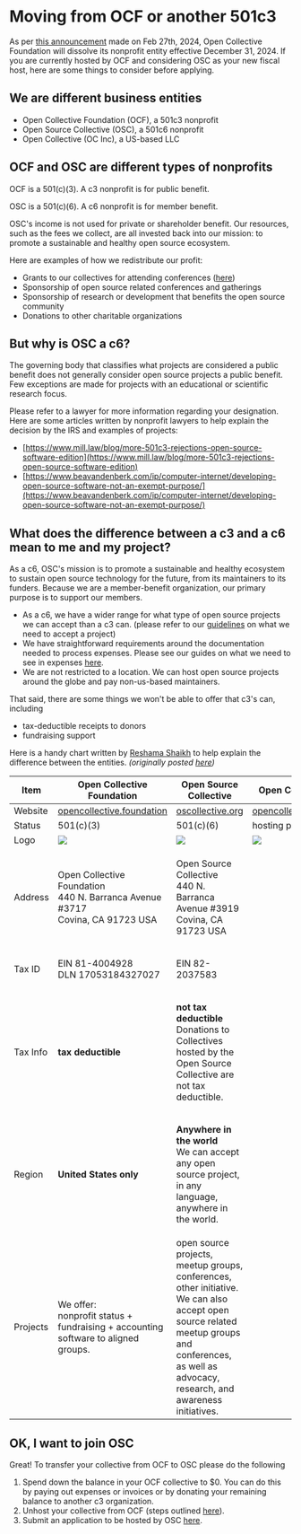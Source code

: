 # Moving from OCF or another 501c3

As per [this announcement](https://opencollective.com/foundation/updates/announcement-we-are-dissolving-open-collective-foundation-at-the-end-of-this-year) made on Feb 27th, 2024, Open Collective Foundation will dissolve its nonprofit entity effective December 31, 2024. If you are currently hosted by OCF and considering OSC as your new fiscal host, here are some things to consider before applying.

## We are different business entities

* Open Collective Foundation (OCF), a 501c3 nonprofit&#x20;
* Open Source Collective (OSC), a 501c6 nonprofit&#x20;
* Open Collective (OC Inc), a US-based LLC&#x20;

## OCF and OSC are different types of nonprofits

OCF is a 501(c)(3). A c3 nonprofit is for public benefit.&#x20;

OSC is a 501(c)(6). A c6 nonprofit is for member benefit.

OSC's income is not used for private or shareholder benefit. Our resources, such as the fees we collect, are all invested back into our mission: to promote a sustainable and healthy open source ecosystem.&#x20;

Here are examples of how we redistribute our profit:

* Grants to our collectives for attending conferences ([here](https://docs.oscollective.org/what-we-offer/grants-for-conference-attendance))
* Sponsorship of open source related conferences and gatherings
* Sponsorship of research or development that benefits the open source community
* Donations to other charitable organizations

## But why is OSC a c6?

The governing body that classifies what projects are considered a public benefit does not generally consider open source projects a public benefit. Few exceptions are made for projects with an educational or scientific research focus.&#x20;

Please refer to a lawyer for more information regarding your designation. Here are some articles written by nonprofit lawyers to help explain the decision by the IRS and examples of projects:

* [https://www.mill.law/blog/more-501c3-rejections-open-source-software-edition](https://www.mill.law/blog/more-501c3-rejections-open-source-software-edition)
* [https://www.beavandenberk.com/ip/computer-internet/developing-open-source-software-not-an-exempt-purpose/](https://www.beavandenberk.com/ip/computer-internet/developing-open-source-software-not-an-exempt-purpose/)

## What does the difference between a c3 and a c6 mean to me and my project?

As a c6, OSC's mission is to promote a sustainable and healthy ecosystem to sustain open source technology for the future, from its maintainers to its funders. Because we are a member-benefit organization, our primary purpose is to support our members.

* As a c6, we have a wider range for what type of open source projects we can accept than a c3 can. (please refer to our [guidelines](../getting-started/acceptance-criteria/) on what we need to accept a project)&#x20;
* We have straightforward requirements around the documentation needed to process expenses. Please see our guides on what we need to see in expenses [here](../how-it-works/basics/invoice-and-reimbursement-examples.md).
* We are not restricted to a location. We can host open source projects around the globe and pay non-us-based maintainers.

That said, there are some things we won't be able to offer that c3's can, including

* tax-deductible receipts to donors&#x20;
* fundraising support

Here is a handy chart written by [Reshama Shaikh](https://www.linkedin.com/reshamas) to help explain the difference between the entities. _(originally posted_ [_here_](https://blog.dataumbrella.org/open-collective)_)_

| Item     | Open Collective Foundation                                                                  | Open Source Collective                                                                                                                                                                              | Open Collective                                               |
| -------- | ------------------------------------------------------------------------------------------- | --------------------------------------------------------------------------------------------------------------------------------------------------------------------------------------------------- | ------------------------------------------------------------- |
| Website  | [opencollective.foundation](https://www.opencollective.foundation/)                         | [oscollective.org](https://www.oscollective.org/)                                                                                                                                                   | [opencollective.com](https://opencollective.com/search)       |
| Status   | 501(c)(3)                                                                                   | 501(c)(6)                                                                                                                                                                                           | hosting platform                                              |
| Logo     | ![](https://blog.dataumbrella.org/images/blog-oc/ocf-logo.png)                              | ![](https://blog.dataumbrella.org/images/blog-oc/osc-logo.png)                                                                                                                                      | ![](https://blog.dataumbrella.org/images/blog-oc/oc-logo.png) |
| Address  | <p>Open Collective Foundation<br>440 N. Barranca Avenue #3717<br>Covina, CA 91723 USA</p>   | <p>Open Source Collective<br>440 N. Barranca Avenue #3919<br>Covina, CA 91723 USA</p>                                                                                                               |                                                               |
| Tax ID   | <p>EIN 81-4004928<br>DLN 17053184327027</p>                                                 | EIN 82-2037583                                                                                                                                                                                      |                                                               |
| Tax Info | **tax deductible**                                                                          | <p><strong>not tax deductible</strong><br>Donations to Collectives hosted by the Open Source Collective are not tax deductible.</p>                                                                 |                                                               |
| Region   | **United States only**                                                                      | <p><strong>Anywhere in the world</strong><br>We can accept any open source project, in any language, anywhere in the world.</p>                                                                     |                                                               |
| Projects | <p>We offer:<br>nonprofit status + fundraising + accounting software to aligned groups.</p> | open source projects, meetup groups, conferences, other initiative. We can also accept open source related meetup groups and conferences, as well as advocacy, research, and awareness initiatives. |                                                               |

## OK, I want to join OSC

Great! To transfer your collective from OCF to OSC please do the following

1. Spend down the balance in your OCF collective to $0. You can do this by paying out expenses or invoices or by donating your remaining balance to another c3 organization.
2. Unhost your collective from OCF (steps outlined [here](https://docs.opencollective.com/help/fiscal-hosts/fiscal-host-dashboard/hosted-collectives#unhosting-a-collective)).
3. Submit an application to be hosted by OSC [here](https://opencollective.com/opensource).
